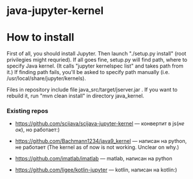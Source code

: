 # java-jupyter-kernel

# How to install

First of all, you should install Jupyter. Then launch "./setup.py install" (root
privilegies might requried). If all goes fine, setup.py will find path,
where to specify Java kernel. (It calls "jupyter kernelspec list" 
and takes path from it.) If finding path fails, you'll be asked to specify
path manually (i.e. /usr/local/share/jupyter/kernels).


Files in repository include file java_src/target/jserver.jar . If you want to rebuild
it, run "mvn clean install" in directory java_kernel.

### Existing repos

 - https://github.com/scijava/scijava-jupyter-kernel — конвертит в js(_не ок_), но работает:)
 - https://github.com/Bachmann1234/java9_kernel — написан на python, не работает (The kernel as of now is not working. Unclear on why.)

 - https://github.com/imatlab/imatlab — matlab, написан на python
 
 - https://github.com/ligee/kotlin-jupyter — kotlin, написан на kotlin:)
